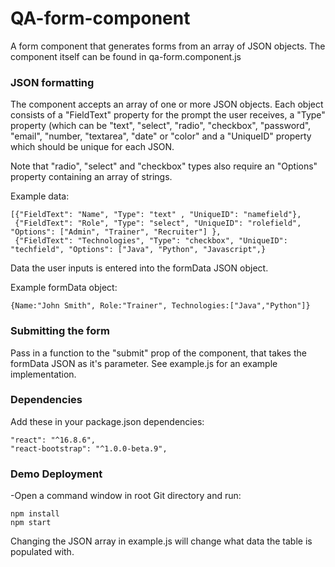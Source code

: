 # QA-form-component

A form component that generates forms from an array of JSON objects. The component itself can be found in qa-form.component.js


### JSON formatting
The component accepts an array of one or more JSON objects. Each object consists of a "FieldText" property for the prompt the user receives, a "Type" property (which can be "text", "select", "radio", "checkbox", "password", "email", "number, "textarea", "date" or "color" and a "UniqueID" property which should be unique for each JSON.

Note that "radio", "select" and "checkbox" types also require an "Options" property containing an array of strings.

Example data:
```
[{"FieldText": "Name", "Type": "text" , "UniqueID": "namefield"},
 {"FieldText": "Role", "Type": "select", "UniqueID": "rolefield", "Options": ["Admin", "Trainer", "Recruiter"] },
 {"FieldText": "Technologies", "Type": "checkbox", "UniqueID": "techfield", "Options": ["Java", "Python", "Javascript",}
```

Data the user inputs is entered into the formData JSON object.

Example formData object:
```
{Name:"John Smith", Role:"Trainer", Technologies:["Java","Python"]}
```

### Submitting the form

Pass in a function to the "submit" prop of the component, that takes the formData JSON as it's parameter. See example.js for an example implementation.

### Dependencies

Add these in your package.json dependencies:
```
"react": "^16.8.6",
"react-bootstrap": "^1.0.0-beta.9",
```
### Demo Deployment

-Open a command window in root Git directory and run:

```
npm install
npm start
```
Changing the JSON array in example.js will change what data the table is populated with.
